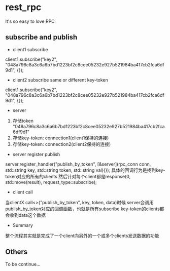 # rest_rpc
It's so easy to love RPC

## subscribe and publish

- client1 subscribe

client1.subscribe("key2", "048a796c8a3c6a6b7bd1223bf2c8cee05232e927b521984ba417cb2fca6df9d1", [](...){});

- client2 subscribe same or different key-token 

client1.subscribe("key2", "048a796c8a3c6a6b7bd1223bf2c8cee05232e927b521984ba417cb2fca6df9d1", [](...){});

- server

1. 存储token "048a796c8a3c6a6b7bd1223bf2c8cee05232e927b521984ba417cb2fca6df9d1"
2. 存储key-token: connection1(client1保持的连接)
3. 存储key-token: connection2(client2保持的连接)

- server register publish

server.register_handler("publish_by_token", [&server](rpc_conn conn, std::string key, std::string token, std::string val){});
具体的回调行为是找到key-token对应的所有的clients
然后针对每个client都是response(0, std::move(result), request_type::subscribe);

- client call

当clientX call<>("publish_by_token", key, token, data)时候
server会调用publish_by_token对应的回调函数，也就是所有subscribe key-token的clients都会收到data这个数据

- Summary

整个流程其实就是完成了一个client向另外的一个或多个clients发送数据的功能

## Others

To be continue...